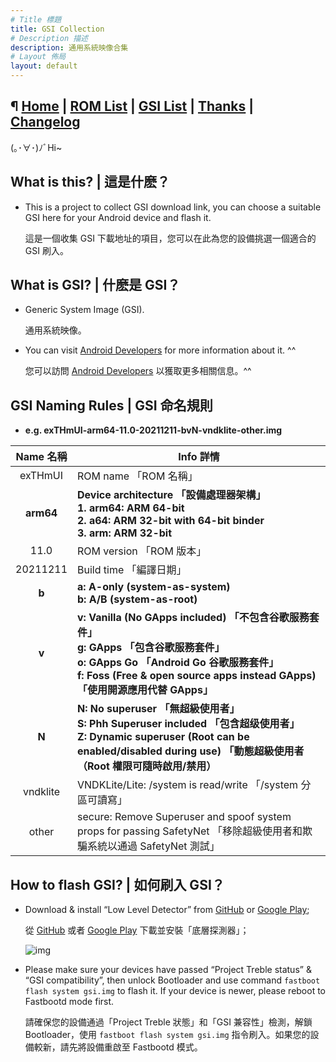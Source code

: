 ```yaml
---
# Title 標題
title: GSI Collection
# Description 描述
description: 通用系統映像合集
# Layout 佈局
layout: default
---
```


¶ [Home](./) | [ROM List](./docs/all-roms.md) | [GSI List](./docs/dl-aoslevel.md) | [Thanks](./docs/thanks.md) | [Changelog](./docs/changelog.md)
---

(｡･∀･)ﾉﾞHi~

What is this? | 這是什麽？
---

- This is a project to collect GSI download link, you can choose a suitable GSI here for your Android device and flash it.

  這是一個收集 GSI 下載地址的項目，您可以在此為您的設備挑選一個適合的 GSI 刷入。

What is GSI? | 什麽是 GSI？
---

- Generic System Image (GSI).

  通用系統映像。

- You can visit [Android Developers](https://developer.android.com/topic/generic-system-image) for more information about it. ^^

  您可以訪問 [Android Developers](https://developer.android.com/topic/generic-system-image) 以獲取更多相關信息。^^

GSI Naming Rules | GSI 命名規則
---

- **e.g. exTHmUI-arm64-11.0-20211211-bvN-vndklite-other.img**

| Name 名稱 | Info 詳情                                                    |
| :-------: | ------------------------------------------------------------ |
|  exTHmUI  | ROM name 「ROM 名稱」                                        |
| **arm64** | **Device architecture 「設備處理器架構」<br>1. arm64: ARM 64-bit<br>2. a64: ARM 32-bit with 64-bit binder<br>3. arm: ARM 32-bit** |
|   11.0    | ROM version 「ROM 版本」                                     |
| 20211211  | Build time 「編譯日期」                                      |
|   **b**   | **a: A-only (system-as-system)<br>b: A/B (system-as-root)**  |
|   **v**   | **v: Vanilla (No GApps included) 「不包含谷歌服務套件」<br>g: GApps 「包含谷歌服務套件」<br>o: GApps Go 「Android Go 谷歌服務套件」<br>f: Foss (Free & open source apps instead GApps) 「使用開源應用代替 GApps」** |
|   **N**   | **N: No superuser 「無超級使用者」<br/>S: Phh Superuser included 「包含超级使用者」<br/>Z: Dynamic superuser (Root can be enabled/disabled during use) 「動態超級使用者（Root 權限可隨時啟用/禁用）** |
| vndklite  | VNDKLite/Lite: /system is read/write 「/system 分區可讀寫」  |
|   other   | secure: Remove Superuser and spoof system props for passing SafetyNet 「移除超級使用者和欺騙系統以通過 SafetyNet 測試」 |

How to flash GSI? | 如何刷入 GSI？ 
---

- Download & install “Low Level Detector” from [GitHub](https://github.com/imknown/AndroidLowLevelDetector/releases) or [Google Play](https://play.google.com/store/apps/details?id=net.imknown.android.forefrontinfo);

  從 [GitHub](https://github.com/imknown/AndroidLowLevelDetector/releases) 或者 [Google Play](https://play.google.com/store/apps/details?id=net.imknown.android.forefrontinfo) 下載並安裝「底層探測器」；

  ![img](https://raw.githubusercontent.com/lelenext/GSI-Collection/main/pics/index/img_202211021211pm-lld.png)

- Please make sure your devices have passed “Project Treble status” & “GSI compatibility”, then unlock Bootloader and use command `fastboot flash system gsi.img` to flash it. If your device is newer, please reboot to Fastbootd mode first.

  請確保您的設備通過「Project Treble 狀態」和「GSI 兼容性」檢測，解鎖 Bootloader，使用 `fastboot flash system gsi.img` 指令刷入。如果您的設備較新，請先將設備重啟至 Fastbootd 模式。
